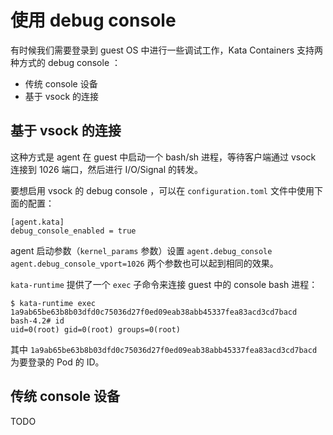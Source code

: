 # 使用 debug console

有时候我们需要登录到 guest OS 中进行一些调试工作，Kata Containers 支持两种方式的 debug console ：

- 传统 console 设备
- 基于 vsock 的连接

## 基于 vsock 的连接

这种方式是 agent 在 guest 中启动一个 bash/sh 进程，等待客户端通过 vsock 连接到 1026 端口，然后进行 I/O/Signal 的转发。

要想启用 vsock 的 debug console ，可以在 `configuration.toml` 文件中使用下面的配置：

```
[agent.kata]
debug_console_enabled = true
```

agent 启动参数（`kernel_params` 参数）设置 `agent.debug_console agent.debug_console_vport=1026` 两个参数也可以起到相同的效果。

`kata-runtime` 提供了一个 `exec` 子命令来连接 guest 中的 console bash 进程：

```
$ kata-runtime exec 1a9ab65be63b8b03dfd0c75036d27f0ed09eab38abb45337fea83acd3cd7bacd
bash-4.2# id
uid=0(root) gid=0(root) groups=0(root)
```

其中 `1a9ab65be63b8b03dfd0c75036d27f0ed09eab38abb45337fea83acd3cd7bacd` 为要登录的 Pod 的 ID。

## 传统 console 设备

TODO